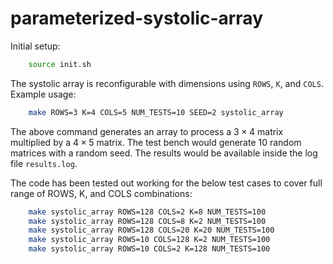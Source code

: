 # parameterized-systolic-array
Initial setup:

```bash
    source init.sh
```

The systolic array is reconfigurable with dimensions using `ROWS`, `K`, and `COLS`. Example usage:
```bash
    make ROWS=3 K=4 COLS=5 NUM_TESTS=10 SEED=2 systolic_array
```

The above command generates an array to process a $3\times4$ matrix multiplied by a $4\times 5$ matrix. The test bench would generate 10 random matrices with a random seed. The results would be available inside the log file `results.log`.

The code has been tested out working for the below test cases to cover full range of ROWS, K, and COLS combinations:
```bash
    make systolic_array ROWS=128 COLS=2 K=8 NUM_TESTS=100
	make systolic_array ROWS=128 COLS=8 K=2 NUM_TESTS=100
	make systolic_array ROWS=128 COLS=20 K=20 NUM_TESTS=100
	make systolic_array ROWS=10 COLS=128 K=2 NUM_TESTS=100
	make systolic_array ROWS=10 COLS=2 K=128 NUM_TESTS=100
```
